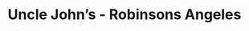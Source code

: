 ---
title: "Uncle John’s - Robinsons Angeles"
url: /angeles-city/uncle-johns-robinsons-angeles/
shop: convenience
---
